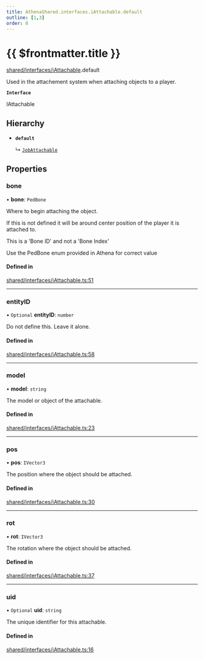 ```yaml
---
title: AthenaShared.interfaces.iAttachable.default
outline: [1,3]
order: 0
---
```


# {{ $frontmatter.title }}


[shared/interfaces/iAttachable](../modules/shared_interfaces_iAttachable.md).default

Used in the attachement system when attaching objects to a player.

**`Interface`**

IAttachable

## Hierarchy

- **`default`**

  ↳ [`JobAttachable`](shared_interfaces_iAttachable_JobAttachable.md)

## Properties

### bone

• **bone**: `PedBone`

Where to begin attaching the object.

If this is not defined it will be around center position of the player it is attached to.

This is a 'Bone ID' and not a 'Bone Index'

Use the PedBone enum provided in Athena for correct value

#### Defined in

[shared/interfaces/iAttachable.ts:51](https://github.com/Stuyk/altv-athena/blob/fd05e62/src/core/shared/interfaces/iAttachable.ts#L51)

___

### entityID

• `Optional` **entityID**: `number`

Do not define this. Leave it alone.

#### Defined in

[shared/interfaces/iAttachable.ts:58](https://github.com/Stuyk/altv-athena/blob/fd05e62/src/core/shared/interfaces/iAttachable.ts#L58)

___

### model

• **model**: `string`

The model or object of the attachable.

#### Defined in

[shared/interfaces/iAttachable.ts:23](https://github.com/Stuyk/altv-athena/blob/fd05e62/src/core/shared/interfaces/iAttachable.ts#L23)

___

### pos

• **pos**: `IVector3`

The position where the object should be attached.

#### Defined in

[shared/interfaces/iAttachable.ts:30](https://github.com/Stuyk/altv-athena/blob/fd05e62/src/core/shared/interfaces/iAttachable.ts#L30)

___

### rot

• **rot**: `IVector3`

The rotation where the object should be attached.

#### Defined in

[shared/interfaces/iAttachable.ts:37](https://github.com/Stuyk/altv-athena/blob/fd05e62/src/core/shared/interfaces/iAttachable.ts#L37)

___

### uid

• `Optional` **uid**: `string`

The unique identifier for this attachable.

#### Defined in

[shared/interfaces/iAttachable.ts:16](https://github.com/Stuyk/altv-athena/blob/fd05e62/src/core/shared/interfaces/iAttachable.ts#L16)
